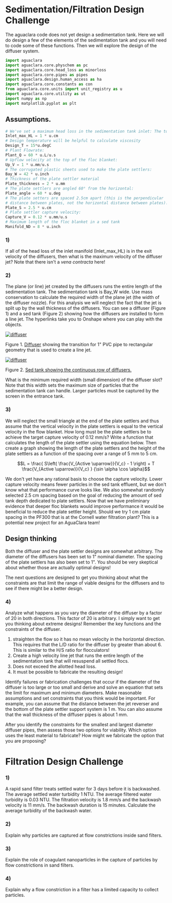 # Sedimentation/Filtration Design Challenge
The aguaclara code does not yet design a sedimentation tank. Here we will do design a few of the elements of the sedimentation tank and you will need to code some of these functions. Then we will explore the design of the diffuser system.

```python
import aguaclara
import aguaclara.core.physchem as pc
import aguaclara.core.head_loss as minorloss
import aguaclara.core.pipes as pipes
import aguaclara.design.human_access as ha
import aguaclara.core.constants as con
from aguaclara.core.units import unit_registry as u
import aguaclara.core.utility as ut
import numpy as np
import matplotlib.pyplot as plt


```



## Assumptions.

```python
# We've set a maximum head loss in the sedimentation tank inlet: The total head loss through a filter includes about 4 cm through the effluent launder orifices. The inlet head loss is kept smaller because there is no need for much energy to keep the floc blanket in suspension.
Inlet_max_HL = 1 * u.cm
# Design temperature will be helpful to calculate viscosity
Design_T = 15*u.degC
# Plant Flowrate:
Plant_Q = 60 * u.L/u.s
# Upflow velocity at the top of the floc blanket:
Up_V = 1 * u.mm/u.s
# The corrugated plastic sheets used to make the plate settlers:
Bay_W = 42 * u.inch
# Thickness of the plate settler material
Plate_thickness = 2 * u.mm
# The plate settlers are angled 60° from the horizontal:
Plate_angle = 60 * u.deg
# The plate setters are spaced 2.5cm apart (this is the perpendicular
# distance between plates, not the horizontal distance between plates):
Plate_S = 2.5 * u.cm
# Plate settler capture velocity:
Capture_V = 0.12 * u.mm/u.s
# Maximum length of the floc blanket in a sed tank
Manifold_ND = 8 * u.inch
```

### 1)
If all of the head loss of the inlet manifold (Inlet_max_HL) is in the exit velocity of the diffusers, then what is the maximum velocity of the diffuser jet? Note that there isn't a _vena contracta_ here!


### 2)
The plane (or line) jet created by the diffusers runs the entire length of the sedimentation tank. The sedimentation tank is Bay_W wide. Use mass conservation to calculate the required width of the plane jet (the width of the diffuser nozzle). For this analysis we will neglect the fact that the jet is split up by the wall thickness of the diffusers. You can see a diffuser (Figure 1) and a sed tank (Figure 2) showing how the diffusers are installed to form a line jet. The hyperlinks take you to Onshape where you can play with the objects.

[![diffuser](https://github.com/AguaClara/CEE4520/raw/master/DC/images/Diffuser.PNG)](https://cad.onshape.com/documents/1da857cd8d2957d4ee1de2d5/w/39291033c8827a7062da5d6c/e/898bb56ee9901be34c446a7e?configuration=Diffuser_Length%3D0.15%2Bmeter%3BDiffuser_OD%3D0.025400000000000002%2Bmeter%3BDiffuser_OuterOpeningLength%3D0.05736%2Bmeter%3BDiffuser_SDR%3D26.0%3BDiffuser_WidthOpening%3D0.00317%2Bmeter)

Figure 1.  [Diffuser](https://cad.onshape.com/documents/1da857cd8d2957d4ee1de2d5/w/39291033c8827a7062da5d6c/e/898bb56ee9901be34c446a7e?configuration=Diffuser_Length%3D0.15%2Bmeter%3BDiffuser_OD%3D0.025400000000000002%2Bmeter%3BDiffuser_OuterOpeningLength%3D0.05736%2Bmeter%3BDiffuser_SDR%3D26.0%3BDiffuser_WidthOpening%3D0.00317%2Bmeter) showing the transition for 1" PVC pipe to rectangular geometry that is used to create a line jet.


[![diffuser](https://github.com/AguaClara/CEE4520/raw/master/DC/images/Sed.PNG)](https://cad.onshape.com/documents/1da857cd8d2957d4ee1de2d5/w/39291033c8827a7062da5d6c/e/c07b390baeda1b509a449bb4?configuration=default)

Figure 2.  [Sed tank showing the continuous row of diffusers.](https://cad.onshape.com/documents/1da857cd8d2957d4ee1de2d5/w/39291033c8827a7062da5d6c/e/c07b390baeda1b509a449bb4?configuration=default)


What is the minimum required width (small dimension) of the diffuser slot? Note that this width sets the maximum size of particles that the sedimentation tank can handle. Larger particles must be captured by the screen in the entrance tank.


### 3)
We will neglect the small triangle at the end of the plate settlers and thus assume that the vertical velocity in the plate settlers is equal to the vertical velocity in the flow blanket. How long must be the plate settlers be to achieve the target capture velocity of 0.12 mm/s? Write a function that calculates the length of the plate settler using the equation below. Then create a graph showing the length of the plate settlers and the height of the plate settlers as a function of the spacing over a range of 5 mm to 5 cm.

$$L = \frac{
  S\left( \frac{V_{Active \uparrow}}{V_c} - 1 \right) +    T \frac{V_{Active \uparrow}}{V_c}
  } {\sin \alpha \cos \alpha}$$


We don't yet have any rational basis to choose the capture velocity. Lower capture velocity means fewer particles in the sed tank effluent, but we don't know what that performance curve looks like. We also somewhat randomly selected 2.5 cm spacing based on the goal of reducing the amount of sed tank depth dedicated to plate settlers. Now that we have preliminary evidence that deeper floc blankets would improve performance it would be beneficial to reduce the plate settler height. Should we try 1 cm plate spacing in the PF300 that is at the Cornell water filtration plant?  This is a potential new project for an AguaClara team!

## Design thinking
Both the diffuser and the plate settler designs are somewhat arbitrary. The diameter of the diffusers has been set to 1" nominal diameter. The spacing of the plate settlers has also been set to 1". You should be very skeptical about whether those are actually optimal designs!

The next questions are designed to get you thinking about what the constraints are that limit the range of viable designs for the diffusers and to see if there might be a better design.

### 4)
Analyze what happens as you vary the diameter of the diffuser by a factor of 20 in both directions. This factor of 20 is arbitrary. I simply want to get you thinking about extreme designs! Remember the key functions and the constraints of the diffuser.
 1) straighten the flow so it has no mean velocity in the horizontal direction. This requires that the L/D ratio for the diffuser by greater than about 6. This is similar to the H/S ratio for flocculators!
 2) Create a high velocity line jet that runs the entire length of the sedimentation tank that will resuspend all settled flocs.
 3) Does not exceed the allotted head loss.
 4) It must be possible to fabricate the resulting design!


Identify failures or fabrication challenges that occur if the diameter of the diffuser is too large or too small and derive and solve an equation that sets the limit for maximum and minimum diameters. Make reasonable assumptions and set constraints that you think would be important. For example, you can assume that the distance between the jet reverser and the bottom of the plate settler support system is 1 m. You can also assume that the wall thickness of the diffuser pipes is about 1 mm.

After you identify the constraints for the smallest and largest diameter diffuser pipes, then assess those two options for viability. Which option uses the least material to fabricate? How might we fabricate the option that you are proposing?

# Filtration Design Challenge


### 1)

A rapid sand filter treats settled water for 3 days before it is backwashed. The average settled water turbidity 1 NTU. The average filtered water turbidity is 0.03 NTU. The filtration velocity is 1.8 mm/s and the backwash velocity is 11 mm/s. The backwash duration is 15 minutes. Calculate the average turbidity of the backwash water.

### 2)

Explain why particles are captured at flow constrictions inside sand filters.

### 3)

Explain the role of coagulant nanoparticles in the capture of particles by flow constrictions in sand filters.

### 4)

Explain why a flow constriction in a filter has a limited capacity to collect particles.
